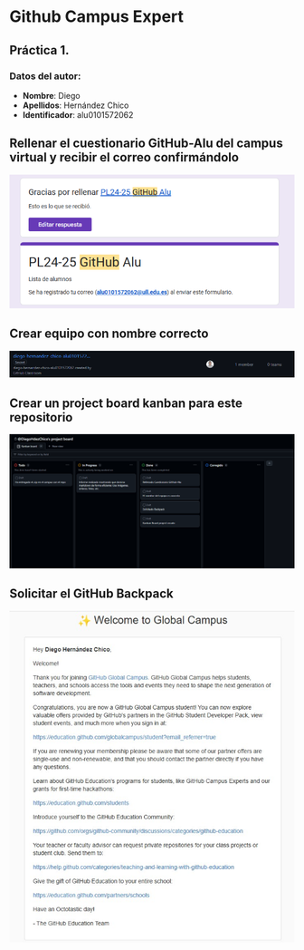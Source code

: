 # Github Campus Expert 
## Práctica 1.
### Datos del autor:

* **Nombre**: Diego
* **Apellidos**: Hernández Chico
* **Identificador**: alu0101572062

## Rellenar el cuestionario GitHub-Alu del campus virtual y recibir el correo confirmándolo

![correo cuestionario realizado](docs/cuestionario_realizado.png)

## Crear equipo con nombre correcto

![equipo](docs/equipo_creado.png)

## Crear un project board kanban para este repositorio

![project board kanban](docs/project_board.png)

## Solicitar el GitHub Backpack

![github backpack](docs/global_campus.png)
